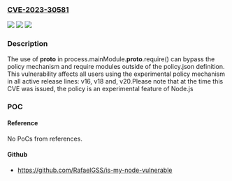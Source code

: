 ### [CVE-2023-30581](https://cve.mitre.org/cgi-bin/cvename.cgi?name=CVE-2023-30581)
![](https://img.shields.io/static/v1?label=Product&message=Node.js&color=blue)
![](https://img.shields.io/static/v1?label=Version&message=16.20.1%3C%2016.20.1%20&color=brighgreen)
![](https://img.shields.io/static/v1?label=Vulnerability&message=n%2Fa&color=brighgreen)

### Description

The use of __proto__ in process.mainModule.__proto__.require() can bypass the policy mechanism and require modules outside of the policy.json definition. This vulnerability affects all users using the experimental policy mechanism in all active release lines: v16, v18 and, v20.Please note that at the time this CVE was issued, the policy is an experimental feature of Node.js

### POC

#### Reference
No PoCs from references.

#### Github
- https://github.com/RafaelGSS/is-my-node-vulnerable

